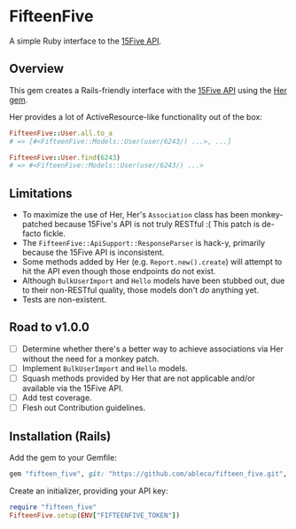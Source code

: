 # FifteenFive

A simple Ruby interface to the [15Five API](https://my.15five.com/api/public/).

## Overview

This gem creates a Rails-friendly interface with the [15Five API](https://my.15five.com/api/public/)
using the [Her gem](https://github.com/remiprev/her).

Her provides a lot of ActiveResource-like functionality out of the box:

```ruby
FifteenFive::User.all.to_a
# => [#<FifteenFive::Models::User(user/6243/) ...>, ...]

FifteenFive::User.find(6243)
# => #<FifteenFive::Models::User(user/6243/) ...>
```

## Limitations

* To maximize the use of Her, Her's `Association` class has been monkey-patched
  because 15Five's API is not truly RESTful :( This patch is de-facto fickle.
* The `FifteenFive::ApiSupport::ResponseParser` is hack-y, primarily because
  the 15Five API is inconsistent.
* Some methods added by Her (e.g. `Report.new().create`) will attempt to hit
  the API even though those endpoints do not exist.
* Although `BulkUserImport` and `Hello` models have been stubbed out, due to
  their non-RESTful quality, those models don't _do_ anything yet.
* Tests are non-existent.

## Road to v1.0.0

* [ ] Determine whether there's a better way to achieve associations via Her
      without the need for a monkey patch.
* [ ] Implement `BulkUserImport` and `Hello` models.
* [ ] Squash methods provided by Her that are not applicable and/or available
      via the 15Five API.
* [ ] Add test coverage.
* [ ] Flesh out Contribution guidelines.

## Installation (Rails)

Add the gem to your Gemfile:

```ruby
gem "fifteen_five", git: "https://github.com/ableco/fifteen_five.git", tag: "v0.2.0"
```

Create an initializer, providing your API key:

```ruby
require "fifteen_five"
FifteenFive.setup(ENV["FIFTEENFIVE_TOKEN"])
```
